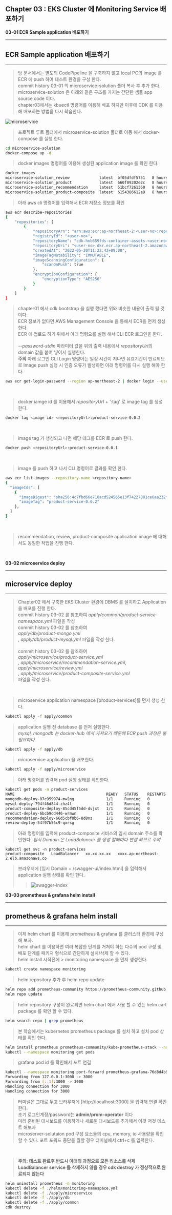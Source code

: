 ## Chapter 03 : EKS Cluster 에 Monitoring Service 배포하기

**03-01 ECR Sample application 배포하기**

---
## ECR Sample application 배포하기
---
> 당 문서에서는 별도의 CodePipeline 을 구축하지 않고 local PC의 image 를 ECR 에 push 하여 테스트 환경을 구성 한다.<br/>
> commit history 03-01 의 microservice-solution 폴더 복사 후 추가 한다.<br/>
> microservice-solution 은 아래와 같은 구조를 가지는 간단한 샘플 app source code 이다. <br/>
> chapter03에서는 kbuectl 명령어를 이용해 배포 하지만 이후에 CDK 를 이용해 배포하는 방법을 다시 학습한다.

![microservice](./img/microservice.drawio.png)

> 프로젝트 루트 폴더에서 microservice-solution 폴더로 이동 해서 docker-compose 를 실행 한다.
```bash
cd microservice-solution
docker-compose up -d
```

> docker images 명령어를 이용해 생성된 application image 를 확인 한다.
```bash
docker images
microservice-solution_review             latest  bf05dfdf5751   8 hours ago    515MB
microservice-solution_product            latest  660f09202e2c   8 hours ago    504MB
microservice-solution_recommendation     latest  51bcf7261360   8 hours ago    504MB
microservice-solution_product-composite  latest  6154386612e9   8 hours ago    501MB
```
> 아래 aws cli 명령어를 입력해서 ECR 저장소 정보를 확인
```bash
aws ecr describe-repositories
{
    "repositories": [
        {
            "repositoryArn": "arn:aws:ecr:ap-northeast-2:<user-no>:repository/cdk-hnb659fds-container-assets-<user-no>-ap-northeast-2",
            "registryId": "<user-no>",
            "repositoryName": "cdk-hnb659fds-container-assets-<user-no>-ap-northeast-2",
            "repositoryUri": "<user-no>.dkr.ecr.ap-northeast-2.amazonaws.com/cdk-hnb659fds-container-assets-<user-no>-ap-northeast-2",
            "createdAt": "2022-05-20T11:22:42+09:00",
            "imageTagMutability": "IMMUTABLE",
            "imageScanningConfiguration": {
                "scanOnPush": true
            },
            "encryptionConfiguration": {
                "encryptionType": "AES256"
            }
        }
    ]
}
```
> chapter01 에서 cdk bootstrap 을 실행 했다면 위와 비슷한 내용이 출력 될 것이다.<br/>
> ECR 정보가 없다면 AWS Management Console 을 통해서 ECR을 먼저 생성한다.<br/>
> ECR 에 업로드 하기 위해서 아래 명령으를 실행 해서 CLI ECR 로그인을 한다. <br/>
> <br/>
> *--password-stdin* 파라미터 값을 위의 출력 내용에서 *repositoryUri*의 domain 값을 붙여 넣어서 실행한다.<br/>
> **주의** 아래 로그인 CLI Login 명령어는 일정 시간이 지나면 유효기간이 만료되므로 Image push 실행 시 인증 오류가 발생하면 아래 명령어를 다시 실행 해야 한다.
```bash
aws ecr get-login-password --region ap-northeast-2 | docker login --username AWS --password-stdin <user-no>.dkr.ecr.ap-northeast-2.amazonaws.com
```
<br/>

> docker iamge id 를 이용해서 *repositoryUrl* + ':tag' 로 image tag 를 생성 한다.
```bash
docker tag <image id> <repositoryUrl>:product-service-0.0.2
```
<br/>

> image tag 가 생성되고 나면 해당 테그를 ECR 로 push 한다.
```bash
docker push <repositoryUrl>:product-service-0.0.1
```
<br/>

> image 를 push 하고 나서 CLI 명령어로 결과를 확인 한다.
```bash
aws ecr list-images --repository-name <repository-name>
{
  "imageIds": [
    {
      "imageDigest": "sha256:4c7fbd66e718acd524565e13f74227881ce6aa232f731df0eb6b722f3c8b6c62",
      "imageTag": "product-service-0.0.2"
    },
  ]
}
```
<br/>

> recommendation, review, product-composite application image 에 대해서도 동일한 작업을 진행 한다.
<br/>

**03-02 microservice deploy**

---
## microservice deploy
--- 
> Chapter02 에서 구축한 EKS Cluster 환경에 DBMS 를 설치하고 Application 을 배포를 진행 한다.<br/>
> commit history 03-02 를 참조하여 *apply/common/product-service-namespace.yml* 파일을 작성<br/>
> commit history 03-02 를 참조하여 <br/>*apply/db/product-mongo.yml*<br/>, *apply/db/product-mysql.yml* 파일을 작성 한다.<br/>
> <br/>
> commit history 03-02 를 참조하여 <br/>*apply/microservice/product-service.yml*<br/>, *apply/microservice/recommendation-service.yml*, *apply/microservice/review.yml*<br/>, *apply/microservice/product-composite-service.yml*<br/> 파일을 작성 한다.
<br/>

> microservice application namespace [product-services]를 먼저 생성 한다.
```bash
kubectl apply -f apply/common
```
> application 실행 전 database 를 먼저 실행한다.<br/>
> *mysql, mongodb 는 docker-hub 에서 가져오기 때문에 ECR push 과정은 불필요하다.*
```bash
kubectl apply -f apply/db
```
> microservice application 을 배포한다.
```bash
kubectl apply -f apply/microservice
```

> 아래 명령어를 입력해 pod 실행 상태를 확인한다.
```bash
kubectl get pods -n product-services
NAME                                        READY   STATUS    RESTARTS   AGE
mongodb-deploy-87c959974-mw2ng              1/1     Running   0          3h9m
mysql-deploy-794f46d844-zhz4l               1/1     Running   0          3h9m
product-composite-deploy-85cd45f5dd-dvjxt   1/1     Running   0          165m
product-deploy-6bcb9dd446-wrmwn             1/1     Running   0          165m
recommendation-deploy-66d5cbf8b6-8d8nz      1/1     Running   0          165m
review-deploy-54f97b56c9-qxrsg              1/1     Running   0          165m
```

> 아래 명령어를 입력해 product-composite 서비스의 임시 domain 주소를 확인한다.
> *임시 Domain 은 LoadBalancer 를 생성 할때마다 변경 되므로 주의*
```
kubectl get svc -n product-services
product-composite   LoadBalancer   xx.xx.xx.xx   xxxx.ap-northeast-2.elb.amazonaws.co
```
> 브라우저에 [임시 Domain + /swagger-ui/index.html] 을 입력해서 application 실행 상태를 확인 한다.
> > ![swagger-index](./img/swagger-index.png)

**03-03 prometheus & grafana helm install**

---
## prometheus & grafana helm install
--- 
> 이제 helm chart 를 이용해 prometheus & grafana 를 클러스터 환경에 구성 해 보자.<br/>
> helm chart 를 이용하면 여러 복잡한 단계를 거쳐야 하는 다수의 pod 구성 및 배포 단계를 패키지 형식으로 간단하게 설치/삭제 할 수 있다.<br/>
> helm install 시작전에 > monitoring namespace 를 먼저 생성한다.
```bash
kubectl create namespace monitoring
```
> helm repository 추가 후 helm repo update
```bash
helm repo add prometheus-community https://prometheus-community.github.io/helm-charts
helm repo update
```
> helm repository 구성이 완료되면 helm chart 에서 사용 할 수 있는 helm cart package 를 확인 할 수 있다.<br/>
```bash
helm search repo | grep prometheus
```
> 본 학습에서는 kubernetes prometheus package 를 설치 하고 설치 pod 상태를 확인 한다.
```bash
helm install prometheus prometheus-community/kube-prometheus-stack --namespace monitoring
kubectl --namespace monitoring get pods
```

> grafana pod id 를 확인해서 포트 연결
```bash
kubectl --namespace monitoring port-forward prometheus-grafana-76d8d4b964-gflg2 3000
Forwarding from 127.0.0.1:3000 -> 3000
Forwarding from [::1]:3000 -> 3000
Handling connection for 3000
Handling connection for 3000
```

> 터미널은 그대로 두고 브라우저에 [http://localhost:3000] 을 입력해 연결 확인 한다.<br/>
> 초기 로그인계정/password는 **admin/prom-operator** 이다<br/>
> 미리 준비된 대시보드를 이용하거나 새로운 대시보드를 추가해서 이것 저것 테스트 해보자<br/>
> microserver-solutaion pod 구성 요소들의 cpu, memory, io 사용량을 확인 할 수 있다.
> 포트 포워드 중단을 월할 경우 터미널에서 ctrl+c 를 입력한다.<br/>
<br/>

> **주의: 테스트 완료후 반드시 아래의 과정으로 모든 리소스를 삭제<br/>
> LoadBalancer service 를 삭제하지 않을 경우 cdk destroy 가 정상적으로 완료되지 않는다**<br/>
```bash
helm uninstall prometheus -n monitoring
kubectl delete -f ./helm/monitoring-namespace.yml
kubectl delete -f ./apply/microservice
kubectl delete -f ./apply/db
kubectl delete -f ./apply/common
cdk destroy
```
